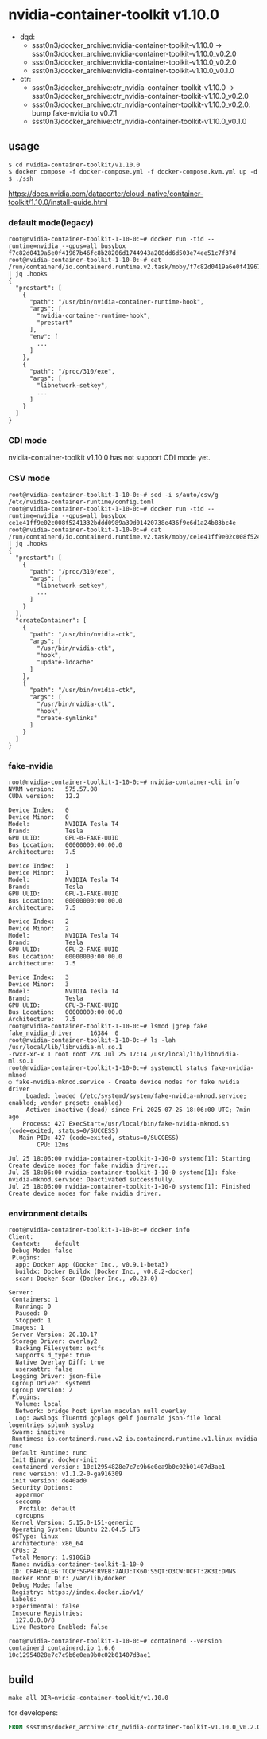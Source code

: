 # nvidia-container-toolkit v1.10.0

* dqd:
  * ssst0n3/docker_archive:nvidia-container-toolkit-v1.10.0 -> ssst0n3/docker_archive:nvidia-container-toolkit-v1.10.0_v0.2.0
  * ssst0n3/docker_archive:nvidia-container-toolkit-v1.10.0_v0.2.0
  * ssst0n3/docker_archive:nvidia-container-toolkit-v1.10.0_v0.1.0
* ctr:
  * ssst0n3/docker_archive:ctr_nvidia-container-toolkit-v1.10.0 -> ssst0n3/docker_archive:ctr_nvidia-container-toolkit-v1.10.0_v0.2.0
  * ssst0n3/docker_archive:ctr_nvidia-container-toolkit-v1.10.0_v0.2.0: bump fake-nvidia to v0.7.1
  * ssst0n3/docker_archive:ctr_nvidia-container-toolkit-v1.10.0_v0.1.0

## usage

```shell
$ cd nvidia-container-toolkit/v1.10.0
$ docker compose -f docker-compose.yml -f docker-compose.kvm.yml up -d
$ ./ssh
```

https://docs.nvidia.com/datacenter/cloud-native/container-toolkit/1.10.0/install-guide.html

### default mode(legacy)

```shell
root@nvidia-container-toolkit-1-10-0:~# docker run -tid --runtime=nvidia --gpus=all busybox
f7c82d0419a6e0f41967b46fc8b28206d1744943a208dd6d503e74ee51c7f37d
root@nvidia-container-toolkit-1-10-0:~# cat /run/containerd/io.containerd.runtime.v2.task/moby/f7c82d0419a6e0f41967b46fc8b28206d1744943a208dd6d503e74ee51c7f37d/config.json | jq .hooks
{
  "prestart": [
    {
      "path": "/usr/bin/nvidia-container-runtime-hook",
      "args": [
        "nvidia-container-runtime-hook",
        "prestart"
      ],
      "env": [
        ...
      ]
    },
    {
      "path": "/proc/310/exe",
      "args": [
        "libnetwork-setkey",
        ...
      ]
    }
  ]
}
```

### CDI mode

nvidia-container-toolkit v1.10.0 has not support CDI mode yet.

### CSV mode

```shell
root@nvidia-container-toolkit-1-10-0:~# sed -i s/auto/csv/g /etc/nvidia-container-runtime/config.toml 
root@nvidia-container-toolkit-1-10-0:~# docker run -tid --runtime=nvidia --gpus=all busybox
ce1e41ff9e02c008f5241332bddd0989a39d01420738e436f9e6d1a24b83bc4e
root@nvidia-container-toolkit-1-10-0:~# cat /run/containerd/io.containerd.runtime.v2.task/moby/ce1e41ff9e02c008f5241332bddd0989a39d01420738e436f9e6d1a24b83bc4e/config.json | jq .hooks
{
  "prestart": [
    {
      "path": "/proc/310/exe",
      "args": [
        "libnetwork-setkey",
        ...
      ]
    }
  ],
  "createContainer": [
    {
      "path": "/usr/bin/nvidia-ctk",
      "args": [
        "/usr/bin/nvidia-ctk",
        "hook",
        "update-ldcache"
      ]
    },
    {
      "path": "/usr/bin/nvidia-ctk",
      "args": [
        "/usr/bin/nvidia-ctk",
        "hook",
        "create-symlinks"
      ]
    }
  ]
}
```

### fake-nvidia

```shell
root@nvidia-container-toolkit-1-10-0:~# nvidia-container-cli info
NVRM version:   575.57.08
CUDA version:   12.2

Device Index:   0
Device Minor:   0
Model:          NVIDIA Tesla T4
Brand:          Tesla
GPU UUID:       GPU-0-FAKE-UUID
Bus Location:   00000000:00:00.0
Architecture:   7.5

Device Index:   1
Device Minor:   1
Model:          NVIDIA Tesla T4
Brand:          Tesla
GPU UUID:       GPU-1-FAKE-UUID
Bus Location:   00000000:00:00.0
Architecture:   7.5

Device Index:   2
Device Minor:   2
Model:          NVIDIA Tesla T4
Brand:          Tesla
GPU UUID:       GPU-2-FAKE-UUID
Bus Location:   00000000:00:00.0
Architecture:   7.5

Device Index:   3
Device Minor:   3
Model:          NVIDIA Tesla T4
Brand:          Tesla
GPU UUID:       GPU-3-FAKE-UUID
Bus Location:   00000000:00:00.0
Architecture:   7.5
root@nvidia-container-toolkit-1-10-0:~# lsmod |grep fake
fake_nvidia_driver     16384  0
root@nvidia-container-toolkit-1-10-0:~# ls -lah /usr/local/lib/libnvidia-ml.so.1
-rwxr-xr-x 1 root root 22K Jul 25 17:14 /usr/local/lib/libnvidia-ml.so.1
root@nvidia-container-toolkit-1-10-0:~# systemctl status fake-nvidia-mknod
○ fake-nvidia-mknod.service - Create device nodes for fake nvidia driver
     Loaded: loaded (/etc/systemd/system/fake-nvidia-mknod.service; enabled; vendor preset: enabled)
     Active: inactive (dead) since Fri 2025-07-25 18:06:00 UTC; 7min ago
    Process: 427 ExecStart=/usr/local/bin/fake-nvidia-mknod.sh (code=exited, status=0/SUCCESS)
   Main PID: 427 (code=exited, status=0/SUCCESS)
        CPU: 12ms

Jul 25 18:06:00 nvidia-container-toolkit-1-10-0 systemd[1]: Starting Create device nodes for fake nvidia driver...
Jul 25 18:06:00 nvidia-container-toolkit-1-10-0 systemd[1]: fake-nvidia-mknod.service: Deactivated successfully.
Jul 25 18:06:00 nvidia-container-toolkit-1-10-0 systemd[1]: Finished Create device nodes for fake nvidia driver.
```

### environment details

```shell
root@nvidia-container-toolkit-1-10-0:~# docker info
Client:
 Context:    default
 Debug Mode: false
 Plugins:
  app: Docker App (Docker Inc., v0.9.1-beta3)
  buildx: Docker Buildx (Docker Inc., v0.8.2-docker)
  scan: Docker Scan (Docker Inc., v0.23.0)

Server:
 Containers: 1
  Running: 0
  Paused: 0
  Stopped: 1
 Images: 1
 Server Version: 20.10.17
 Storage Driver: overlay2
  Backing Filesystem: extfs
  Supports d_type: true
  Native Overlay Diff: true
  userxattr: false
 Logging Driver: json-file
 Cgroup Driver: systemd
 Cgroup Version: 2
 Plugins:
  Volume: local
  Network: bridge host ipvlan macvlan null overlay
  Log: awslogs fluentd gcplogs gelf journald json-file local logentries splunk syslog
 Swarm: inactive
 Runtimes: io.containerd.runc.v2 io.containerd.runtime.v1.linux nvidia runc
 Default Runtime: runc
 Init Binary: docker-init
 containerd version: 10c12954828e7c7c9b6e0ea9b0c02b01407d3ae1
 runc version: v1.1.2-0-ga916309
 init version: de40ad0
 Security Options:
  apparmor
  seccomp
   Profile: default
  cgroupns
 Kernel Version: 5.15.0-151-generic
 Operating System: Ubuntu 22.04.5 LTS
 OSType: linux
 Architecture: x86_64
 CPUs: 2
 Total Memory: 1.918GiB
 Name: nvidia-container-toolkit-1-10-0
 ID: OFAH:ALEG:TCCW:5GPH:RVEB:7AUJ:TK6O:S5QT:O3CW:UCFT:2K3I:DMNS
 Docker Root Dir: /var/lib/docker
 Debug Mode: false
 Registry: https://index.docker.io/v1/
 Labels:
 Experimental: false
 Insecure Registries:
  127.0.0.0/8
 Live Restore Enabled: false

root@nvidia-container-toolkit-1-10-0:~# containerd --version
containerd containerd.io 1.6.6 10c12954828e7c7c9b6e0ea9b0c02b01407d3ae1
```

## build

```shell
make all DIR=nvidia-container-toolkit/v1.10.0
```

for developers:

```dockerfile
FROM ssst0n3/docker_archive:ctr_nvidia-container-toolkit-v1.10.0_v0.2.0
```
